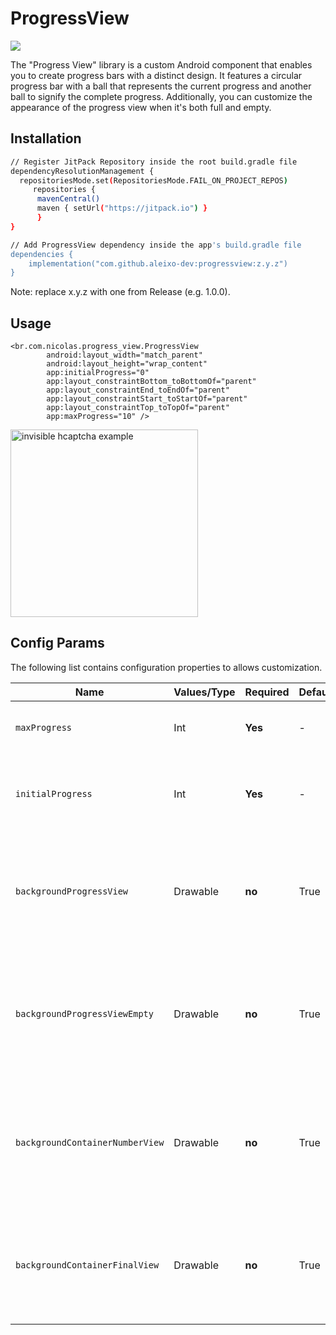 #
# ProgressView

[![](https://jitpack.io/v/Aleixo-Dev/ProgressView.svg)](https://jitpack.io/#Aleixo-Dev/ProgressView)

The "Progress View" library is a custom Android component that enables you to create progress bars with a distinct design. It features a circular progress bar with a ball that represents the current progress and another ball to signify the complete progress. Additionally, you can customize the appearance of the progress view when it's both full and empty.

## Installation

```bash
// Register JitPack Repository inside the root build.gradle file
dependencyResolutionManagement {
  repositoriesMode.set(RepositoriesMode.FAIL_ON_PROJECT_REPOS)
     repositories {
	  mavenCentral()
	  maven { setUrl("https://jitpack.io") }
      }
}

// Add ProgressView dependency inside the app's build.gradle file
dependencies {
    implementation("com.github.aleixo-dev:progressview:z.y.z")
}
```
Note: replace x.y.z with one from Release (e.g. 1.0.0).

## Usage

```
<br.com.nicolas.progress_view.ProgressView
        android:layout_width="match_parent"
        android:layout_height="wrap_content"
        app:initialProgress="0"
        app:layout_constraintBottom_toBottomOf="parent"
        app:layout_constraintEnd_toEndOf="parent"
        app:layout_constraintStart_toStartOf="parent"
        app:layout_constraintTop_toTopOf="parent"
        app:maxProgress="10" />

```
<img src="https://github.com/Aleixo-Dev/ProgressView/assets/75820713/6fc4a5fd-40bc-4517-8e46-8da3cf41820c" alt="invisible hcaptcha example" width="300px"/>

## Config Params

The following list contains configuration properties to allows customization.

| Name                                   | Values/Type              | Required | Default | Description |
|----------------------------------------|--------------------------|----------|-------  |----------------------------------------------------------------|
| `maxProgress`                          | Int                      | **Yes**  | -       | This is your max progress view                                                          
| `initialProgress`                      | Int                      | **Yes**  | -       | This specifies the "current progress" of the component.                                 
| `backgroundProgressView`               | Drawable                 | **no**   | True    | This property defines the background of the progress view when it is being filled.                                      
| `backgroundProgressViewEmpty`          | Drawable                 | **no**   | True    | This property sets the background of the progress view when it is empty or has yet to be filled.                        
| `backgroundContainerNumberView`        | Drawable                 | **no**   | True    | This property sets the background of the ball of the current progress view number.                                      
| `backgroundContainerFinalView`         | Drawable                 | **no**   | True    | This property sets the bottom of the ball at the end of the progress view.                                              
